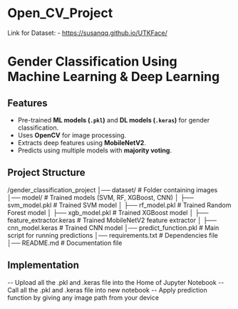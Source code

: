 # Open_CV_Project

Link for Dataset: - https://susanqq.github.io/UTKFace/

# Gender Classification Using Machine Learning & Deep Learning

## Features
- Pre-trained **ML models (`.pkl`)** and **DL models (`.keras`)** for gender classification.
- Uses **OpenCV** for image processing.
- Extracts deep features using **MobileNetV2**.
- Predicts using multiple models with **majority voting**.

## Project Structure
/gender_classification_project
│── dataset/                		# Folder containing images
│── model/                   		# Trained models (SVM, RF, XGBoost, CNN)
│   ├── svm_model.pkl        		# Trained SVM model
│   ├── rf_model.pkl         		# Trained Random Forest model
│   ├── xgb_model.pkl        		# Trained XGBoost model
│   ├── feature_extractor.keras 	# Trained MobileNetV2 feature extractor
│   ├── cnn_model.keras        	# Trained CNN model
│── predict_function.pkl            # Main script for running predictions
│── requirements.txt         		# Dependencies file
│── README.md                		# Documentation file

## Implementation
-- Upload all the .pkl and .keras file into the Home of Jupyter Notebook
-- Call all the .pkl and .keras file into new notebook
-- Apply prediction function by giving any image path from your device

